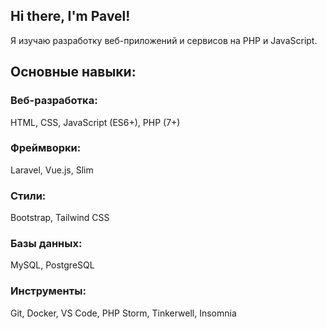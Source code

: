 ## Hi there, I'm Pavel!

Я изучаю разработку веб-приложений и сервисов на PHP и JavaScript.

## Основные навыки:

### Веб-разработка:

HTML, CSS, JavaScript (ES6+), PHP (7+)

### Фреймворки:

Laravel, Vue.js, Slim

### Стили:

Bootstrap, Tailwind CSS

### Базы данных:

MySQL, PostgreSQL

### Инструменты:

Git, Docker, VS Code, PHP Storm, Tinkerwell, Insomnia
